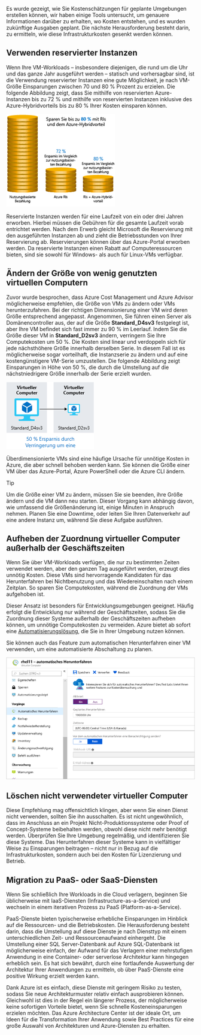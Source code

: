Es wurde gezeigt, wie Sie Kostenschätzungen für geplante Umgebungen erstellen können, wir haben einige Tools untersucht, um genauere Informationen darüber zu erhalten, wo Kosten entstehen, und es wurden zukünftige Ausgaben geplant. Die nächste Herausforderung besteht darin, zu ermitteln, wie diese Infrastrukturkosten gesenkt werden können.

## <a name="use-reserved-instances"></a>Verwenden reservierter Instanzen

Wenn Ihre VM-Workloads – insbesondere diejenigen, die rund um die Uhr und das ganze Jahr ausgeführt werden – statisch und vorhersagbar sind, ist die Verwendung reservierter Instanzen eine gute Möglichkeit, je nach VM-Größe Einsparungen zwischen 70 und 80 % Prozent zu erzielen. Die folgende Abbildung zeigt, dass Sie mithilfe von reservierten Azure-Instanzen bis zu 72 % und mithilfe von reservierten Instanzen inklusive des Azure-Hybridvorteils bis zu 80 % Ihrer Kosten einsparen können.

![Illustration mit Kostenvorteilen bei der Verwendung von reservierten Azure-Instanzen und der Azure-Hybridvorteile im Vergleich zur nutzungsbasierten Zahlung.](../media/4-savings-coins.png)

Reservierte Instanzen werden für eine Laufzeit von ein oder drei Jahren erworben. Hierbei müssen die Gebühren für die gesamte Laufzeit vorab entrichtet werden. Nach dem Erwerb gleicht Microsoft die Reservierung mit den ausgeführten Instanzen ab und zieht die Betriebsstunden von Ihrer Reservierung ab. Reservierungen können über das Azure-Portal erworben werden. Da reservierte Instanzen einen Rabatt auf Computeressourcen bieten, sind sie sowohl für Windows- als auch für Linux-VMs verfügbar.

## <a name="right-size-underutilized-virtual-machines"></a>Ändern der Größe von wenig genutzten virtuellen Computern

Zuvor wurde besprochen, dass Azure Cost Management und Azure Advisor möglicherweise empfehlen, die Größe von VMs zu ändern oder VMs herunterzufahren. Bei der richtigen Dimensionierung einer VM wird deren Größe entsprechend angepasst. Angenommen, Sie führen einen Server als Domänencontroller aus, der auf die Größe **Standard_D4sv3** festgelegt ist, aber Ihre VM befindet sich fast immer zu 90 % im Leerlauf. Indem Sie die Größe dieser VM in **Standard_D2sv3** ändern, verringern Sie Ihre Computekosten um 50 %. Die Kosten sind linear und verdoppeln sich für jede nächsthöhere Größe innerhalb derselben Serie. In diesem Fall ist es möglicherweise sogar vorteilhaft, die Instanzserie zu ändern und auf eine kostengünstigere VM-Serie umzustellen. Die folgende Abbildung zeigt Einsparungen in Höhe von 50 %, die durch die Umstellung auf die nächstniedrigere Größe innerhalb der Serie erzielt wurden.

![Illustration zur Veranschaulichung der Einsparungen, die für eine unterdurchschnittlich ausgelastete VM durch die Umstellung auf die nächstniedrigere Größe erzielt wurden.](../media/4-vm-resize.png)

Überdimensionierte VMs sind eine häufige Ursache für unnötige Kosten in Azure, die aber schnell behoben werden kann. Sie können die Größe einer VM über das Azure-Portal, Azure PowerShell oder die Azure CLI ändern.

> [!TIP]
> Um die Größe einer VM zu ändern, müssen Sie sie beenden, ihre Größe ändern und die VM dann neu starten. Dieser Vorgang kann abhängig davon, wie umfassend die Größenänderung ist, einige Minuten in Anspruch nehmen. Planen Sie eine Downtime, oder leiten Sie Ihren Datenverkehr auf eine andere Instanz um, während Sie diese Aufgabe ausführen.

## <a name="deallocate-virtual-machines-in-off-hours"></a>Aufheben der Zuordnung virtueller Computer außerhalb der Geschäftszeiten

Wenn Sie über VM-Workloads verfügen, die nur zu bestimmten Zeiten verwendet werden, aber den ganzen Tag ausgeführt werden, erzeugt dies unnötig Kosten. Diese VMs sind hervorragende Kandidaten für das Herunterfahren bei Nichtbenutzung und das Wiedereinschalten nach einem Zeitplan. So sparen Sie Computekosten, während die Zuordnung der VMs aufgehoben ist.

Dieser Ansatz ist besonders für Entwicklungsumgebungen geeignet. Häufig erfolgt die Entwicklung nur während der Geschäftszeiten, sodass Sie die Zuordnung dieser Systeme außerhalb der Geschäftszeiten aufheben können, um unnötige Computekosten zu vermeiden. Azure bietet ab sofort eine [Automatisierungslösung](https://docs.microsoft.com/azure/automation/automation-solution-vm-management), die Sie in Ihrer Umgebung nutzen können.

Sie können auch das Feature zum automatischen Herunterfahren einer VM verwenden, um eine automatisierte Abschaltung zu planen.

![Screenshot des Azure-Portals im Abschnitt zum automatischen Herunterfahren einer VM auf dem Blatt mit der herunterfahrzeit zum aktiviert.](../media/4-vm-auto-shutdown.png)

## <a name="delete-unused-virtual-machines"></a>Löschen nicht verwendeter virtueller Computer

 Diese Empfehlung mag offensichtlich klingen, aber wenn Sie einen Dienst nicht verwenden, sollten Sie ihn ausschalten. Es ist nicht ungewöhnlich, dass im Anschluss an ein Projekt Nicht-Produktionssysteme oder Proof of Concept-Systeme beibehalten werden, obwohl diese nicht mehr benötigt werden. Überprüfen Sie Ihre Umgebung regelmäßig, und identifizieren Sie diese Systeme. Das Herunterfahren dieser Systeme kann in vielfältiger Weise zu Einsparungen beitragen – nicht nur in Bezug auf die Infrastrukturkosten, sondern auch bei den Kosten für Lizenzierung und Betrieb.

## <a name="migrate-to-paas-or-saas-services"></a>Migration zu PaaS- oder SaaS-Diensten

Wenn Sie schließlich Ihre Workloads in die Cloud verlagern, beginnen Sie üblicherweise mit IaaS-Diensten (Infrastructure-as-a-Service) und wechseln in einem iterativen Prozess zu PaaS (Platform-as-a-Service).

PaaS-Dienste bieten typischerweise erhebliche Einsparungen im Hinblick auf die Ressourcen- und die Betriebskosten. Die Herausforderung besteht darin, dass die Umstellung auf diese Dienste je nach Diensttyp mit einem unterschiedlichen Zeit- und Ressourcenaufwand einhergeht. Die Umstellung einer SQL Server-Datenbank auf Azure SQL-Datenbank ist möglicherweise einfach, der Aufwand für das Verlagern einer mehrstufigen Anwendung in eine Container- oder serverlose Architektur kann hingegen erheblich sein. Es hat sich bewährt, durch eine fortlaufende Auswertung der Architektur Ihrer Anwendungen zu ermitteln, ob über PaaS-Dienste eine positive Wirkung erzielt werden kann.

Dank Azure ist es einfach, diese Dienste mit geringem Risiko zu testen, sodass Sie neue Architekturmuster relativ einfach ausprobieren können. Gleichwohl ist dies in der Regel ein längerer Prozess, der möglicherweise keine sofortigen Vorteile bietet, wenn Sie schnelle Kosteneinsparungen erzielen möchten. Das Azure Architecture Center ist der ideale Ort, um Ideen für die Transformation Ihrer Anwendung sowie Best Practices für eine große Auswahl von Architekturen und Azure-Diensten zu erhalten.
